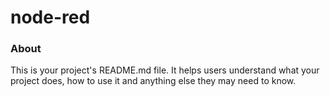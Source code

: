 node-red
========

### About

This is your project's README.md file. It helps users understand what your
project does, how to use it and anything else they may need to know.